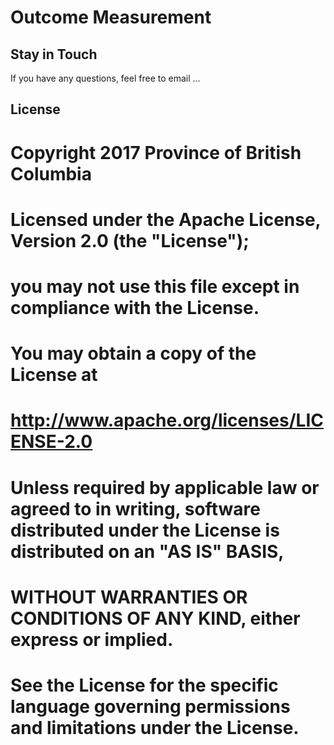 # Outcome Measurement

## Stay in Touch
If you have any questions, feel free to email ...

## License
# Copyright 2017 Province of British Columbia
# 
# Licensed under the Apache License, Version 2.0 (the "License");
# you may not use this file except in compliance with the License.
# You may obtain a copy of the License at
# 
# http://www.apache.org/licenses/LICENSE-2.0
# 
# Unless required by applicable law or agreed to in writing, software distributed under the License is distributed on an "AS IS" BASIS,
# WITHOUT WARRANTIES OR CONDITIONS OF ANY KIND, either express or implied.
# See the License for the specific language governing permissions and limitations under the License.

